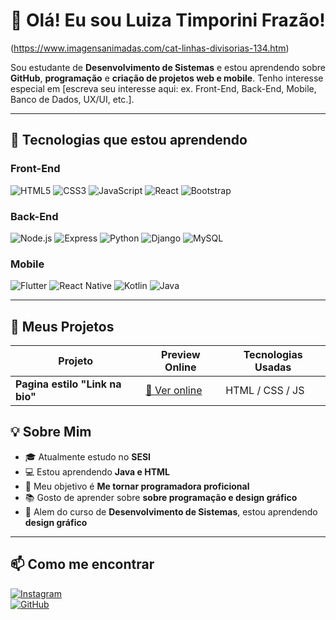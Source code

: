 # 👋 Olá! Eu sou Luiza Timporini Frazão!

(https://www.imagensanimadas.com/cat-linhas-divisorias-134.htm)


Sou estudante de **Desenvolvimento de Sistemas** e estou aprendendo sobre **GitHub**, **programação** e **criação de projetos web e mobile**. Tenho interesse especial em [escreva seu interesse aqui: ex. Front-End, Back-End, Mobile, Banco de Dados, UX/UI, etc.].

---

## 🎯 Tecnologias que estou aprendendo

### Front-End
![HTML5](https://img.shields.io/badge/-HTML5-E34F26?style=flat-square&logo=html5&logoColor=white)
![CSS3](https://img.shields.io/badge/-CSS3-1572B6?style=flat-square&logo=css3)
![JavaScript](https://img.shields.io/badge/-JavaScript-F7DF1E?style=flat-square&logo=javascript&logoColor=black)
![React](https://img.shields.io/badge/-React-61DAFB?style=flat-square&logo=react&logoColor=black)
![Bootstrap](https://img.shields.io/badge/-Bootstrap-7952B3?style=flat-square&logo=bootstrap&logoColor=white)

### Back-End
![Node.js](https://img.shields.io/badge/-Node.js-339933?style=flat-square&logo=node.js&logoColor=white)
![Express](https://img.shields.io/badge/-Express-000000?style=flat-square&logo=express&logoColor=white)
![Python](https://img.shields.io/badge/-Python-3776AB?style=flat-square&logo=python&logoColor=white)
![Django](https://img.shields.io/badge/-Django-092E20?style=flat-square&logo=django&logoColor=white)
![MySQL](https://img.shields.io/badge/-MySQL-4479A1?style=flat-square&logo=mysql&logoColor=white)

### Mobile
![Flutter](https://img.shields.io/badge/-Flutter-02569B?style=flat-square&logo=flutter&logoColor=white)
![React Native](https://img.shields.io/badge/-React_Native-61DAFB?style=flat-square&logo=react&logoColor=black)
![Kotlin](https://img.shields.io/badge/-Kotlin-0095D5?style=flat-square&logo=kotlin&logoColor=white)
![Java](https://img.shields.io/badge/-Java-007396?style=flat-square&logo=java&logoColor=white)

---

## 🚀 Meus Projetos

| Projeto               | Preview Online                        | Tecnologias Usadas        |
|-----------------------|-------------------------------------|--------------------------|
| **Pagina estilo "Link na bio"** | [🔗 Ver online](https://luizatimporinifrazao.github.io/eu-pagina/) | HTML / CSS / JS          |



## 💡 Sobre Mim

- 🎓 Atualmente estudo no **SESI**
- 💻 Estou aprendendo **Java e HTML**
- 🎯 Meu objetivo é **Me tornar programadora proficional**
- 📚 Gosto de aprender sobre **sobre programação e design gráfico**
- 🚀 Alem do curso de **Desenvolvimento de Sistemas**, estou aprendendo **design gráfico**

---

## 📫 Como me encontrar


[![Instagram](https://img.shields.io/badge/-Instagram-E4405F?style=flat-square&logo=instagram&logoColor=white)](https://www.instagram.com/timporini_?igsh=MTU3MXB3Zm54dDlwMA==)  
[![GitHub](https://img.shields.io/badge/-GitHub-181717?style=flat-square&logo=github&logoColor=white)](https://github.com/luizatimporinifrazao)
